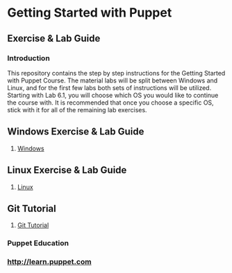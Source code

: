 # Getting Started with Puppet

## Exercise & Lab Guide

### Introduction

This repository contains the step by step instructions for the Getting Started with Puppet Course. The material labs will be split between Windows and Linux, and for the first few labs both sets of instructions will be utilized. Starting with Lab 6.1, you will choose which OS you would like to continue the course with. It is recommended that once you choose a specific OS, stick with it for all of the remaining lab exercises.

## Windows Exercise & Lab Guide

1. [Windows](Windows)

## Linux Exercise & Lab Guide

1. [Linux](Linux)

## Git Tutorial

1. [Git Tutorial](Git)

### Puppet Education
### http://learn.puppet.com
